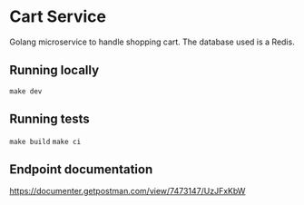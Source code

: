 # Cart Service

Golang microservice to handle shopping cart.
The database used is a Redis.

## Running locally

`make dev`

## Running tests 

`make build`
`make ci`

## Endpoint documentation 

https://documenter.getpostman.com/view/7473147/UzJFxKbW
